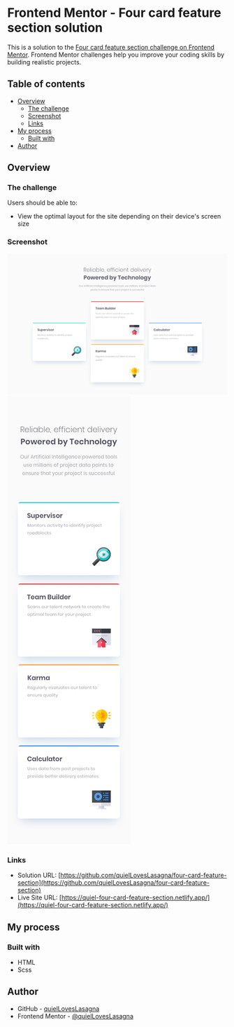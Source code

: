 # Frontend Mentor - Four card feature section solution

This is a solution to the [Four card feature section challenge on Frontend Mentor](https://www.frontendmentor.io/challenges/four-card-feature-section-weK1eFYK). Frontend Mentor challenges help you improve your coding skills by building realistic projects.

## Table of contents

- [Overview](#overview)
  - [The challenge](#the-challenge)
  - [Screenshot](#screenshot)
  - [Links](#links)
- [My process](#my-process)
  - [Built with](#built-with)
- [Author](#author)

## Overview

### The challenge

Users should be able to:

- View the optimal layout for the site depending on their device's screen size

### Screenshot

![](./design/desktop-design.jpg)
![](./design/mobile-design.jpg)

### Links

- Solution URL: [https://github.com/quielLovesLasagna/four-card-feature-section](https://github.com/quielLovesLasagna/four-card-feature-section)
- Live Site URL: [https://quiel-four-card-feature-section.netlify.app/](https://quiel-four-card-feature-section.netlify.app/)

## My process

### Built with

- HTML
- Scss

## Author

- GitHub - [quielLovesLasagna](https://www.github.com/quielLovesLasagna)
- Frontend Mentor - [@quielLovesLasagna](https://www.frontendmentor.io/profile/quielLovesLasagna)
